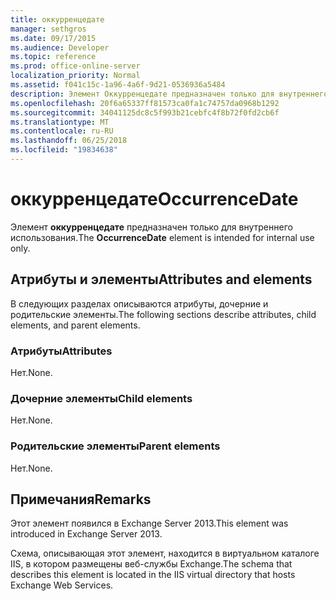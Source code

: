 ```yaml
---
title: оккурренцедате
manager: sethgros
ms.date: 09/17/2015
ms.audience: Developer
ms.topic: reference
ms.prod: office-online-server
localization_priority: Normal
ms.assetid: f041c15c-1a96-4a6f-9d21-0536936a5484
description: Элемент Оккурренцедате предназначен только для внутреннего использования.
ms.openlocfilehash: 20f6a65337ff81573ca0fa1c74757da0968b1292
ms.sourcegitcommit: 34041125dc8c5f993b21cebfc4f8b72f0fd2cb6f
ms.translationtype: MT
ms.contentlocale: ru-RU
ms.lasthandoff: 06/25/2018
ms.locfileid: "19834638"
---
```

# <a name="occurrencedate"></a><span data-ttu-id="4fef7-103">оккурренцедате</span><span class="sxs-lookup"><span data-stu-id="4fef7-103">OccurrenceDate</span></span>

<span data-ttu-id="4fef7-104">Элемент **оккурренцедате** предназначен только для внутреннего использования.</span><span class="sxs-lookup"><span data-stu-id="4fef7-104">The **OccurrenceDate** element is intended for internal use only.</span></span> 

## <a name="attributes-and-elements"></a><span data-ttu-id="4fef7-105">Атрибуты и элементы</span><span class="sxs-lookup"><span data-stu-id="4fef7-105">Attributes and elements</span></span>

<span data-ttu-id="4fef7-106">В следующих разделах описываются атрибуты, дочерние и родительские элементы.</span><span class="sxs-lookup"><span data-stu-id="4fef7-106">The following sections describe attributes, child elements, and parent elements.</span></span>
  
### <a name="attributes"></a><span data-ttu-id="4fef7-107">Атрибуты</span><span class="sxs-lookup"><span data-stu-id="4fef7-107">Attributes</span></span>

<span data-ttu-id="4fef7-108">Нет.</span><span class="sxs-lookup"><span data-stu-id="4fef7-108">None.</span></span>
  
### <a name="child-elements"></a><span data-ttu-id="4fef7-109">Дочерние элементы</span><span class="sxs-lookup"><span data-stu-id="4fef7-109">Child elements</span></span>

<span data-ttu-id="4fef7-110">Нет.</span><span class="sxs-lookup"><span data-stu-id="4fef7-110">None.</span></span>
  
### <a name="parent-elements"></a><span data-ttu-id="4fef7-111">Родительские элементы</span><span class="sxs-lookup"><span data-stu-id="4fef7-111">Parent elements</span></span>

<span data-ttu-id="4fef7-112">Нет.</span><span class="sxs-lookup"><span data-stu-id="4fef7-112">None.</span></span>
  
## <a name="remarks"></a><span data-ttu-id="4fef7-113">Примечания</span><span class="sxs-lookup"><span data-stu-id="4fef7-113">Remarks</span></span>

<span data-ttu-id="4fef7-114">Этот элемент появился в Exchange Server 2013.</span><span class="sxs-lookup"><span data-stu-id="4fef7-114">This element was introduced in Exchange Server 2013.</span></span>
  
<span data-ttu-id="4fef7-115">Схема, описывающая этот элемент, находится в виртуальном каталоге IIS, в котором размещены веб-службы Exchange.</span><span class="sxs-lookup"><span data-stu-id="4fef7-115">The schema that describes this element is located in the IIS virtual directory that hosts Exchange Web Services.</span></span>
  

